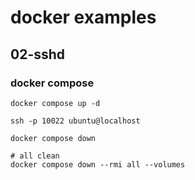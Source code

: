 # docker examples

## 02-sshd

### docker compose
```
docker compose up -d

ssh -p 10022 ubuntu@localhost

docker compose down

# all clean
docker compose down --rmi all --volumes
```

